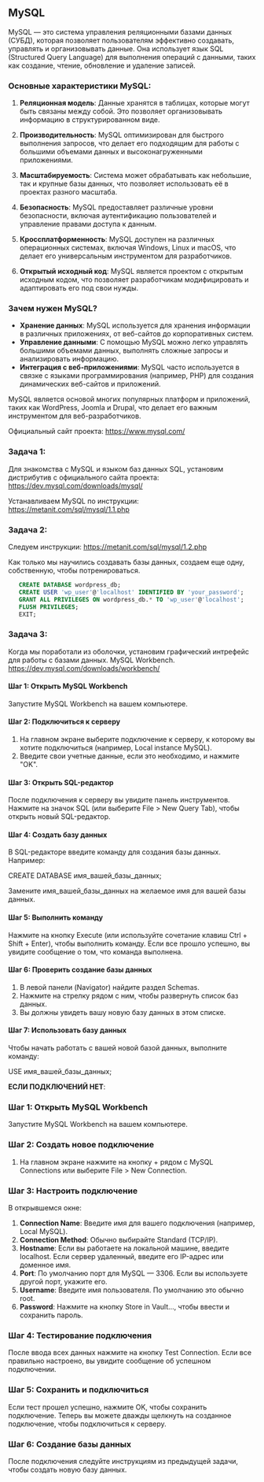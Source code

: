 ## MySQL

MySQL — это система управления реляционными базами данных (СУБД), которая позволяет пользователям эффективно создавать, управлять и организовывать данные. Она использует язык SQL (Structured Query Language) для выполнения операций с данными, таких как создание, чтение, обновление и удаление записей.

### Основные характеристики MySQL:

1. **Реляционная модель**: Данные хранятся в таблицах, которые могут быть связаны между собой. Это позволяет организовывать информацию в структурированном виде.

2. **Производительность**: MySQL оптимизирован для быстрого выполнения запросов, что делает его подходящим для работы с большими объемами данных и высоконагруженными приложениями.

3. **Масштабируемость**: Система может обрабатывать как небольшие, так и крупные базы данных, что позволяет использовать её в проектах разного масштаба.

4. **Безопасность**: MySQL предоставляет различные уровни безопасности, включая аутентификацию пользователей и управление правами доступа к данным.

5. **Кроссплатформенность**: MySQL доступен на различных операционных системах, включая Windows, Linux и macOS, что делает его универсальным инструментом для разработчиков.

6. **Открытый исходный код**: MySQL является проектом с открытым исходным кодом, что позволяет разработчикам модифицировать и адаптировать его под свои нужды.

### Зачем нужен MySQL?

- **Хранение данных**: MySQL используется для хранения информации в различных приложениях, от веб-сайтов до корпоративных систем.
- **Управление данными**: С помощью MySQL можно легко управлять большими объемами данных, выполнять сложные запросы и анализировать информацию.
- **Интеграция с веб-приложениями**: MySQL часто используется в связке с языками программирования (например, PHP) для создания динамических веб-сайтов и приложений.

MySQL является основой многих популярных платформ и приложений, таких как WordPress, Joomla и Drupal, что делает его важным инструментом для веб-разработчиков.

Официальный сайт проекта: https://www.mysql.com/

### Задача 1: 
Для знакомства с MySQL и языком баз данных SQL, установим дистрибутив с официального сайта проекта: https://dev.mysql.com/downloads/mysql/

Устанавливаем MySQL по инструкции: https://metanit.com/sql/mysql/1.1.php

### Задача 2:

Следуем инструкции: https://metanit.com/sql/mysql/1.2.php

Как только мы научились создавать базы данных, создаем еще одну, собственную, чтобы потренироваться. 

```sql
   CREATE DATABASE wordpress_db;
   CREATE USER 'wp_user'@'localhost' IDENTIFIED BY 'your_password';
   GRANT ALL PRIVILEGES ON wordpress_db.* TO 'wp_user'@'localhost';
   FLUSH PRIVILEGES;
   EXIT;
```

### Задача 3:
Когда мы поработали из оболочки, установим графический интрефейс для работы с базами данных. MySQL Workbench. 
https://dev.mysql.com/downloads/workbench/

#### Шаг 1: Открыть MySQL Workbench
Запустите MySQL Workbench на вашем компьютере.

#### Шаг 2: Подключиться к серверу
1. На главном экране выберите подключение к серверу, к которому вы хотите подключиться (например, Local instance MySQL).
2. Введите свои учетные данные, если это необходимо, и нажмите "OK".

#### Шаг 3: Открыть SQL-редактор
После подключения к серверу вы увидите панель инструментов. Нажмите на значок SQL (или выберите File > New Query Tab), чтобы открыть новый SQL-редактор.

#### Шаг 4: Создать базу данных
В SQL-редакторе введите команду для создания базы данных. Например:

CREATE DATABASE имя_вашей_базы_данных;


Замените имя_вашей_базы_данных на желаемое имя для вашей базы данных.

#### Шаг 5: Выполнить команду
Нажмите на кнопку Execute (или используйте сочетание клавиш Ctrl + Shift + Enter), чтобы выполнить команду. Если все прошло успешно, вы увидите сообщение о том, что команда выполнена.

#### Шаг 6: Проверить создание базы данных
1. В левой панели (Navigator) найдите раздел Schemas.
2. Нажмите на стрелку рядом с ним, чтобы развернуть список баз данных.
3. Вы должны увидеть вашу новую базу данных в этом списке.

#### Шаг 7: Использовать базу данных
Чтобы начать работать с вашей новой базой данных, выполните команду:

USE имя_вашей_базы_данных;

**ЕСЛИ ПОДКЛЮЧЕНИЙ НЕТ**:

### Шаг 1: Открыть MySQL Workbench
Запустите MySQL Workbench на вашем компьютере.

### Шаг 2: Создать новое подключение
1. На главном экране нажмите на кнопку + рядом с MySQL Connections или выберите File > New Connection.
   
### Шаг 3: Настроить подключение
В открывшемся окне:

1. **Connection Name**: Введите имя для вашего подключения (например, Local MySQL).
2. **Connection Method**: Обычно выбирайте Standard (TCP/IP).
3. **Hostname**: Если вы работаете на локальной машине, введите localhost. Если сервер удаленный, введите его IP-адрес или доменное имя.
4. **Port**: По умолчанию порт для MySQL — 3306. Если вы используете другой порт, укажите его.
5. **Username**: Введите имя пользователя. По умолчанию это обычно root.
6. **Password**: Нажмите на кнопку Store in Vault..., чтобы ввести и сохранить пароль.

### Шаг 4: Тестирование подключения
После ввода всех данных нажмите на кнопку Test Connection. Если все правильно настроено, вы увидите сообщение об успешном подключении.

### Шаг 5: Сохранить и подключиться
Если тест прошел успешно, нажмите OK, чтобы сохранить подключение. Теперь вы можете дважды щелкнуть на созданное подключение, чтобы подключиться к серверу.

### Шаг 6: Создание базы данных
После подключения следуйте инструкциям из предыдущей задачи, чтобы создать новую базу данных.

